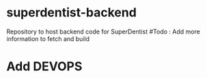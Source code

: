 # superdentist-backend
Repository to host backend code for SuperDentist
#Todo : Add more information to fetch and build 
# Add DEVOPS

